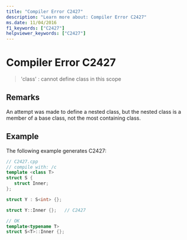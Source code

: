 ```yaml
---
title: "Compiler Error C2427"
description: "Learn more about: Compiler Error C2427"
ms.date: 11/04/2016
f1_keywords: ["C2427"]
helpviewer_keywords: ["C2427"]
---
```

# Compiler Error C2427

> 'class' : cannot define class in this scope

## Remarks

An attempt was made to define a nested class, but the nested class is a member of a base class, not the most containing class.

## Example

The following example generates C2427:

```cpp
// C2427.cpp
// compile with: /c
template <class T>
struct S {
   struct Inner;
};

struct Y : S<int> {};

struct Y::Inner {};   // C2427

// OK
template<typename T>
struct S<T>::Inner {};
```
